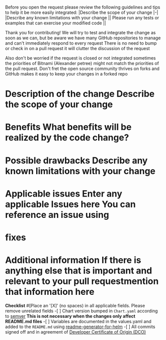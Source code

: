 Before you open the request please review the following guidelines
and tips to help it be more easily integrated:
  |Describe the scope of your change 
  |-|
  |Describe any known limitations with your change
  ||
  Please run any tests or examples that can exercise your modified code
  ||
  
 Thank you for contributing!
 We will try to test and integrate
 the change as soon as we can, but be aware we
 have many GitHub repositories 
 to manage and can't immediately respond to every request
 There is no need to 
 bump or check in on a pull request
 it will clutter the discussion of the request

 Also don't be worried if the request is closed 
 or not integrated sometimes the priorities of Bitnami (Alexander petree)
 might not match the priorities of the pull request. Don't fret
 the open source community thrives on forks and GitHub makes it
 easy to keep your changes in a forked repo

# Description of the change Describe the scope of your change 

# Benefits What benefits will be realized by the code change?

# Possible drawbacks  Describe any known limitations with your change

# Applicable issues Enter any applicable Issues here You can reference an issue using 
# fixes
# Additional information If there is anything else that is  important and relevant to your pull requestmention that information here
**Checklist** 
#[Place an '[X]' (no spaces) in all applicable fields. Please remove unrelated fields -[ ] Chart version bumped in `Chart.yaml` according to [semver](http://semver.org/)
 **This is not necessary when the changes only affect README.md files** -[ ] Variables are documented in the values.yaml and added to the `README.md` using [readme-generator-for-helm](https://github.com/bitnami/readme-generator-for-helm) -[ ] All commits signed off and in agreement of [Developer Certificate of Origin (DCO)](https://github.com/bitnami/charts/blob/main/CONTRIBUTING.md#sign-your-work)
